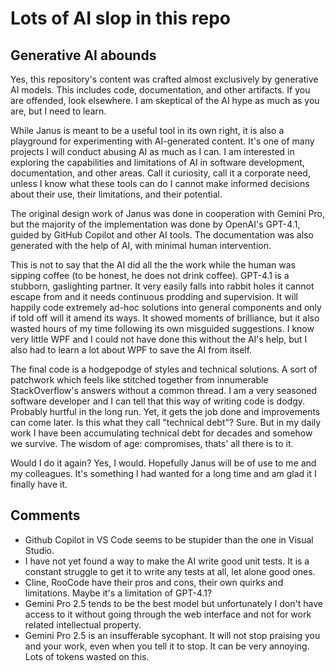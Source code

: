 # Lots of AI slop in this repo

## Generative AI abounds
Yes, this repository's content was crafted almost exclusively by generative AI models. This includes code, documentation, and other artifacts. If you are offended, look elsewhere. I am skeptical of the AI hype as much as you are, but I need to learn.

While Janus is meant to be a useful tool in its own right, it is also a playground for experimenting with AI-generated content. It's one of many projects I will conduct abusing AI as much as I can. I am interested in exploring the capabilities and limitations of AI in software development, documentation, and other areas. Call it curiosity, call it a corporate need, unless I know what these tools can do I cannot make informed decisions about their use, their limitations, and their potential.

The original design work of Janus was done in cooperation with Gemini Pro, but the majority of the implementation was done by OpenAI's GPT-4.1, guided by GitHub Copilot and other AI tools. The documentation was also generated with the help of AI, with minimal human intervention.

This is not to say that the AI did all the the work while the human was sipping coffee (to be honest, he does not drink coffee). GPT-4.1 is a stubborn, gaslighting partner. It very easily falls into rabbit holes it cannot escape from and it needs continuous prodding and supervision. It will happily code extremely ad-hoc solutions into general components and only if told off will it amend its ways.
It showed moments of brilliance, but it also wasted hours of my time following its own misguided suggestions.
I know very little WPF and I could not have done this without the AI's help, but I also had to learn a lot about WPF to save the AI from itself.

The final code is a hodgepodge of styles and technical solutions. A sort of patchwork which feels like stitched together from innumerable StackOverflow's answers without a common thread. I am a very seasoned software developer and I can tell that this way of writing code is dodgy. Probably hurtful in the long run. Yet, it gets the job done and improvements can come later. Is this what they call "technical debt"? Sure. But in my daily work I have been accumulating technical debt for decades and somehow we survive. The wisdom of age: compromises, thats' all there is to it.

Would I do it again? Yes, I would.
Hopefully Janus will be of use to me and my colleagues. It's something I had wanted for a long time and am glad it I finally have it.

## Comments
- Github Copilot in VS Code seems to be stupider than the one in Visual Studio.
- I have not yet found a way to make the AI write good unit tests. It is a constant struggle to get it to write any tests at all, let alone good ones.
- Cline, RooCode have their pros and cons, their own quirks and limitations. Maybe it's a limitation of GPT-4.1?
- Gemini Pro 2.5 tends to be the best model but unfortunately I don't have access to it without going through the web interface and not for work related intellectual property.
- Gemini Pro 2.5 is an insufferable sycophant. It will not stop praising you and your work, even when you tell it to stop. It can be very annoying. Lots of tokens wasted on this.
